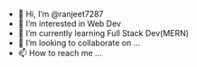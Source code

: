 - 👋 Hi, I’m @ranjeet7287
- 👀 I’m interested in Web Dev 
- 🌱 I’m currently learning Full Stack Dev(MERN)
- 💞️ I’m looking to collaborate on ...
- 📫 How to reach me ...

<!---
ranjeet7287/ranjeet7287 is a ✨ special ✨ repository because its `README.md` (this file) appears on your GitHub profile.
You can click the Preview link to take a look at your changes.
--->
